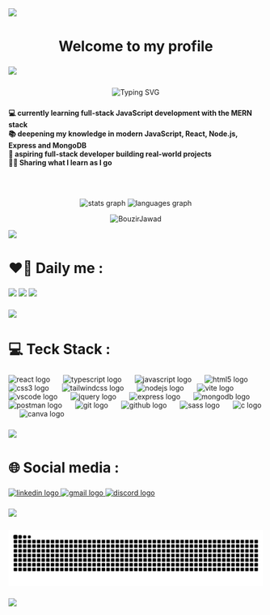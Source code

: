 <img src="https://user-images.githubusercontent.com/73097560/115834477-dbab4500-a447-11eb-908a-139a6edaec5c.gif">

###

<h1 align="center">Welcome to my profile </h1>

###

<img src="https://user-images.githubusercontent.com/73097560/115834477-dbab4500-a447-11eb-908a-139a6edaec5c.gif">

###

<p align="center" href="https://git.io/typing-svg"><img src="https://readme-typing-svg.herokuapp.com?font=Fira+Code&size=30&duration=3000&pause=1000&color=41F707&left=true&width=435&lines=Hi+%F0%9F%91%8B!;My+name+is+Bouzir+Jawad+!;I'm+a+full-stack+developer" alt="Typing SVG" /></p>

###

<h4 align="left">💻 currently learning full-stack JavaScript development with the MERN stack  <br> 📚 deepening my knowledge in modern JavaScript, React, Node.js, Express and MongoDB  <br> 🚀 aspiring full-stack developer building real-world projects <br> 👨‍🏫 Sharing what I learn as I go</h4>

###

<br clear="both">

###

<div align="center">
  <img src="https://github-readme-stats.vercel.app/api?username=BouzirJawad&hide_title=true&hide_rank=false&show_icons=true&include_all_commits=true&count_private=true&disable_animations=false&theme=dracula&locale=en&hide_border=true" height="150" alt="stats graph"  />
  <img src="https://github-readme-stats.vercel.app/api/top-langs?username=BouzirJawad&locale=en&hide_title=true&layout=compact&card_width=320&langs_count=6&theme=dracula&hide_border=true" height="150" alt="languages graph"  />
</div>
<p align="center"> <img src="https://komarev.com/ghpvc/?username=BouzirJawad&label=Profile%20views&color=0e75b6&style=flat" alt="BouzirJawad" /> </p>

<img src="https://user-images.githubusercontent.com/73097560/115834477-dbab4500-a447-11eb-908a-139a6edaec5c.gif">

###

<h1 align="left">❤️‍🔥 Daily me :</h1>

###

<div align="left">
  <img height="150" src="https://media.giphy.com/media/v1.Y2lkPTc5MGI3NjExNGhlZjIwcm0xZWNmb3htZjdpMmN5NnJtemFobTBxbXdjMDJ3bnQ4MCZlcD12MV9naWZzX3NlYXJjaCZjdD1n/zOvBKUUEERdNm/giphy.gif"  />
  <img height="150" src="https://media.giphy.com/media/v1.Y2lkPTc5MGI3NjExMXN1eTN0OTBzZ3B0dzRrY245bzh3MWF1amJ4cjBnYTRlemQ5c3dwbSZlcD12MV9naWZzX3NlYXJjaCZjdD1n/Dh5q0sShxgp13DwrvG/giphy.gif">
  <img height="150" src="https://media.giphy.com/media/v1.Y2lkPTc5MGI3NjExMXN1eTN0OTBzZ3B0dzRrY245bzh3MWF1amJ4cjBnYTRlemQ5c3dwbSZlcD12MV9naWZzX3NlYXJjaCZjdD1n/Ws6T5PN7wHv3cY8xy8/giphy.gif">
</div>

###

<img src="https://user-images.githubusercontent.com/73097560/115834477-dbab4500-a447-11eb-908a-139a6edaec5c.gif">

###

<h1 align="left">💻 Teck Stack :</h1>

###

<div align="left">
  <img src="https://skillicons.dev/icons?i=react" height="73" alt="react logo"  />
  <img width="18" />
  <img src="https://skillicons.dev/icons?i=ts" height="73" alt="typescript logo"  />
  <img width="18" />
  <img src="https://skillicons.dev/icons?i=js" height="73" alt="javascript logo"  />
  <img width="18" />
  <img src="https://skillicons.dev/icons?i=html" height="73" alt="html5 logo"  />
  <img width="18" />
  <img src="https://cdn.jsdelivr.net/gh/devicons/devicon/icons/css3/css3-original.svg" height="73" alt="css3 logo"  />
  <img width="18" />
  <img src="https://skillicons.dev/icons?i=tailwind" height="73" alt="tailwindcss logo"  />
  <img width="18" />
  <img src="https://skillicons.dev/icons?i=nodejs" height="73" alt="nodejs logo"  />
  <img width="18" />
  <img src="https://skillicons.dev/icons?i=vite" height="73" alt="vite logo"  />
  <img width="18" />
  <img src="https://skillicons.dev/icons?i=vscode" height="73" alt="vscode logo"  />
  <img width="18" />
  <img src="https://skillicons.dev/icons?i=jquery" height="73" alt="jquery logo"  />
  <img width="18" />
  <img src="https://skillicons.dev/icons?i=express" height="73" alt="express logo"  />
  <img width="18" />
  <img src="https://skillicons.dev/icons?i=mongodb" height="73" alt="mongodb logo"  />
  <img width="18" />
  <img src="https://skillicons.dev/icons?i=postman" height="73" alt="postman logo"  />
  <img width="18" />
  <img src="https://skillicons.dev/icons?i=git" height="73" alt="git logo"  />
  <img width="18" />
  <img src="https://skillicons.dev/icons?i=github" height="73" alt="github logo"  />
  <img width="18" />
  <img src="https://skillicons.dev/icons?i=sass" height="73" alt="sass logo"  />
  <img width="18" />
  <img src="https://skillicons.dev/icons?i=c" height="73" alt="c logo"  />
  <img width="18" />
  <img src="https://cdn.jsdelivr.net/gh/devicons/devicon/icons/canva/canva-original.svg" height="73" alt="canva logo"  />
</div>

###

<img src="https://user-images.githubusercontent.com/73097560/115834477-dbab4500-a447-11eb-908a-139a6edaec5c.gif">

###

<h1 align="left">🌐 Social media :</h1>

###

<div align="left">
  <a href="www.linkedin.com/in/jawad-bouzir" target="_blank">
    <img src="https://img.shields.io/static/v1?message=LinkedIn&logo=linkedin&label=&color=0077B5&logoColor=white&labelColor=&style=for-the-badge" height="35" alt="linkedin logo"  />
  </a>
  <a href="jawadbouzir01@gmail.com" target="_blank">
    <img src="https://img.shields.io/static/v1?message=Gmail&logo=gmail&label=&color=D14836&logoColor=white&labelColor=&style=for-the-badge" height="35" alt="gmail logo"  />
  </a>
  <a href="itsjuubuu" target="_blank">
    <img src="https://img.shields.io/static/v1?message=Discord&logo=discord&label=&color=7289DA&logoColor=white&labelColor=&style=for-the-badge" height="35" alt="discord logo"  />
  </a>
</div>

###

<img src="https://user-images.githubusercontent.com/73097560/115834477-dbab4500-a447-11eb-908a-139a6edaec5c.gif">

###

<img src="https://raw.githubusercontent.com/BouzirJawad/BouzirJawad/output/snake.svg" alt="Snake animation" />

###

<img src="https://user-images.githubusercontent.com/73097560/115834477-dbab4500-a447-11eb-908a-139a6edaec5c.gif">

###
